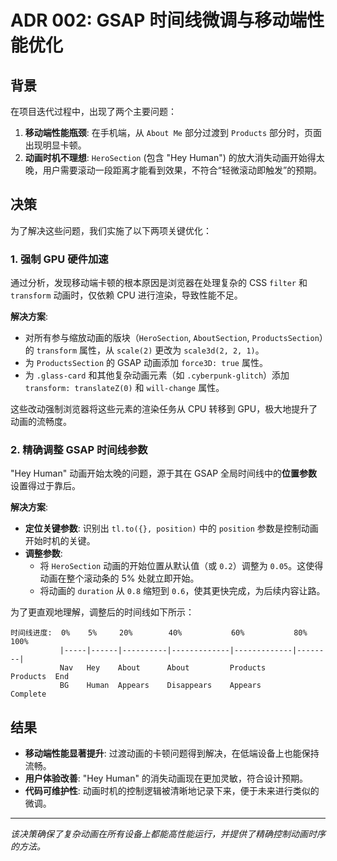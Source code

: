 # ADR 002: GSAP 时间线微调与移动端性能优化

## 背景

在项目迭代过程中，出现了两个主要问题：

1.  **移动端性能瓶颈**: 在手机端，从 `About Me` 部分过渡到 `Products` 部分时，页面出现明显卡顿。
2.  **动画时机不理想**: `HeroSection` (包含 "Hey Human") 的放大消失动画开始得太晚，用户需要滚动一段距离才能看到效果，不符合“轻微滚动即触发”的预期。

## 决策

为了解决这些问题，我们实施了以下两项关键优化：

### 1. 强制 GPU 硬件加速

通过分析，发现移动端卡顿的根本原因是浏览器在处理复杂的 CSS `filter` 和 `transform` 动画时，仅依赖 CPU 进行渲染，导致性能不足。

**解决方案**:

-   对所有参与缩放动画的版块（`HeroSection`, `AboutSection`, `ProductsSection`）的 `transform` 属性，从 `scale(2)` 更改为 `scale3d(2, 2, 1)`。
-   为 `ProductsSection` 的 GSAP 动画添加 `force3D: true` 属性。
-   为 `.glass-card` 和其他复杂动画元素（如 `.cyberpunk-glitch`）添加 `transform: translateZ(0)` 和 `will-change` 属性。

这些改动强制浏览器将这些元素的渲染任务从 CPU 转移到 GPU，极大地提升了动画的流畅度。

### 2. 精确调整 GSAP 时间线参数

"Hey Human" 动画开始太晚的问题，源于其在 GSAP 全局时间线中的**位置参数**设置得过于靠后。

**解决方案**:

-   **定位关键参数**: 识别出 `tl.to({}, position)` 中的 `position` 参数是控制动画开始时机的关键。
-   **调整参数**:
    -   将 `HeroSection` 动画的开始位置从默认值（或 `0.2`）调整为 `0.05`。这使得动画在整个滚动条的 5% 处就立即开始。
    -   将动画的 `duration` 从 `0.8` 缩短到 `0.6`，使其更快完成，为后续内容让路。

为了更直观地理解，调整后的时间线如下所示：

```
时间线进度:  0%    5%     20%        40%           60%           80%      100%
           |-----|------|----------|-------------|-------------|--------|
           Nav   Hey    About      About         Products      Products  End
           BG    Human  Appears    Disappears    Appears       Complete
```

## 结果

-   **移动端性能显著提升**: 过渡动画的卡顿问题得到解决，在低端设备上也能保持流畅。
-   **用户体验改善**: "Hey Human" 的消失动画现在更加灵敏，符合设计预期。
-   **代码可维护性**: 动画时机的控制逻辑被清晰地记录下来，便于未来进行类似的微调。

---
*该决策确保了复杂动画在所有设备上都能高性能运行，并提供了精确控制动画时序的方法。* 